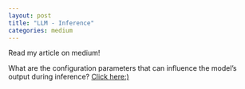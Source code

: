 ```yaml
---
layout: post
title: "LLM - Inference"
categories: medium
---
```


Read my article on medium! 

What are the configuration parameters that can influence the model’s output during inference? [Click here:)](https://medium.com/@balci.pelin/llm-inference-222c8e8a6ba7)